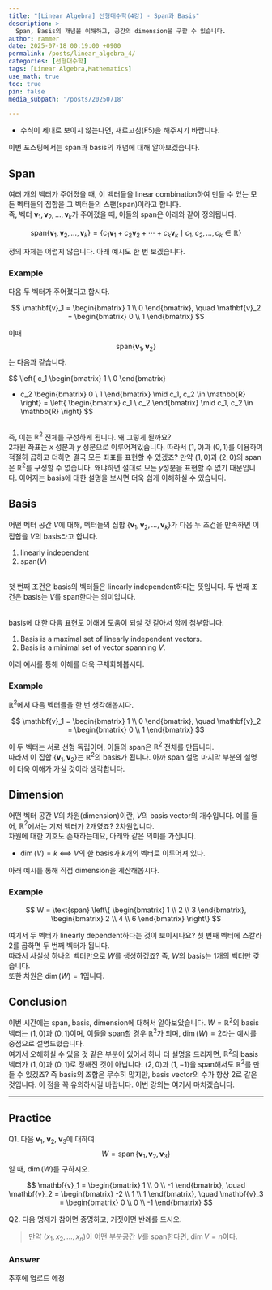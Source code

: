 ```yaml
---
title: "[Linear Algebra] 선형대수학(4강) - Span과 Basis"
description: >-
  Span, Basis의 개념을 이해하고, 공간의 dimension을 구할 수 있습니다. 
author: rammer
date: 2025-07-18 00:19:00 +0900
permalink: /posts/linear_algebra_4/
categories: [선형대수학]
tags: [Linear Algebra,Mathematics]
use_math: true
toc: true
pin: false
media_subpath: '/posts/20250718'

---
```

  * 수식이 제대로 보이지 않는다면, 새로고침(F5)을 해주시기 바랍니다.  

이번 포스팅에서는 span과 basis의 개념에 대해 알아보겠습니다.<br>

## **Span**

여러 개의 벡터가 주어졌을 때, 이 벡터들을 linear combination하여 만들 수 있는 모든 벡터들의 집합을 그 벡터들의 스팬(span)이라고 합니다.<br>
즉, 벡터 $\mathbf{v}_1, \mathbf{v}_2, \dots, \mathbf{v}_k$가 주어졌을 때, 이들의 span은 아래와 같이 정의됩니다.

$$
\text{span} \left\{ \mathbf{v}_1, \mathbf{v}_2, \dots, \mathbf{v}_k \right\}
= \left\{ c_1 \mathbf{v}_1 + c_2 \mathbf{v}_2 + \cdots + c_k \mathbf{v}_k
\mid c_1, c_2, \dots, c_k \in \mathbb{R} \right\}
$$

정의 자체는 어렵지 않습니다. 아래 예시도 한 번 보겠습니다.<br>

### Example

다음 두 벡터가 주어졌다고 합시다.

$$
\mathbf{v}_1 =
\begin{bmatrix}
1 \\
0
\end{bmatrix}, \quad
\mathbf{v}_2 =
\begin{bmatrix}
0 \\
1
\end{bmatrix}
$$

이때 $$\text{span}\{\mathbf{v}_1, \mathbf{v}_2\}$$는 다음과 같습니다.

$$
\left\{
c_1 \begin{bmatrix} 1 \\ 0 \end{bmatrix}
+ c_2 \begin{bmatrix} 0 \\ 1 \end{bmatrix}
\mid c_1, c_2 \in \mathbb{R}
\right\}
=
\left\{
\begin{bmatrix}
c_1 \\
c_2
\end{bmatrix}
\mid c_1, c_2 \in \mathbb{R}
\right\}
$$

<br>즉, 이는 $\mathbb{R}^2$ 전체를 구성하게 됩니다. 왜 그렇게 될까요?<br>
2차원 좌표는 $x$ 성분과 $y$ 성분으로 이루어져있습니다. 따라서 $(1,0)$과 $(0,1)$를 이용하여 적절히 곱하고 더하면 결국 모든 좌표를 표현할 수 있겠죠? 만약 $(1,0)$과 $(2,0)$의 span은 $\mathbb{R}^2$를 구성할 수 없습니다. 왜냐하면 절대로 모든 $y$성분을 표현할 수 없기 때문입니다. 이어지는 basis에 대한 설명을 보시면 더욱 쉽게 이해하실 수 있습니다.<br>

## **Basis**

어떤 벡터 공간 $V$에 대해, 벡터들의 집합 $\{ \mathbf{v}_1, \mathbf{v}_2, \dots, \mathbf{v}_k \}$가 다음 두 조건을 만족하면 이 집합을 $V$의 basis라고 합니다.<br>

1. linearly independent
2. span$(V)$

<br> 첫 번째 조건은 basis의 벡터들은 linearly independent하다는 뜻입니다. 두 번째 조건은 basis는 $V$를 span한다는 의미입니다. 

<br> basis에 대한 다음 표현도 이해에 도움이 되실 것 같아서 함께 첨부합니다.

1. Basis is a maximal set of linearly independent vectors.
2. Basis is a minimal set of vector spanning $V$.

아래 예시를 통해 이해를 더욱 구체화해봅시다.<br>

### Example

$\mathbb{R}^2$에서 다음 벡터들을 한 번 생각해봅시다.

$$
\mathbf{v}_1 = 
\begin{bmatrix}
1 \\
0
\end{bmatrix}, \quad
\mathbf{v}_2 = 
\begin{bmatrix}
0 \\
1
\end{bmatrix}
$$

이 두 벡터는 서로 선형 독립이며, 이들의 span은 $\mathbb{R}^2$ 전체를 만듭니다.
<br>따라서 이 집합 $\{ \mathbf{v}_1, \mathbf{v}_2 \}$는 $\mathbb{R}^2$의 basis가 됩니다. 아까 span 설명 마지막 부분의 설명이 더욱 이해가 가실 것이라 생각합니다.

## **Dimension**

어떤 벡터 공간 $V$의 차원(dimension)이란, $V$의 basis vector의 개수입니다. 예를 들어, $\mathbb{R}^2$에서는 기저 벡터가 2개였죠? 2차원입니다.<br>
차원에 대한 기호도 존재하는데요, 아래와 같은 의미를 가집니다.<br>

- $\dim(V) = k$ ⟺ $V$의 한 basis가 $k$개의 벡터로 이루어져 있다.

아래 예시를 통해 직접 dimension을 계산해봅시다.<br>

### Example

$$
W = \text{span} \left\{
\begin{bmatrix}
1 \\
2 \\
3
\end{bmatrix},
\begin{bmatrix}
2 \\
4 \\
6
\end{bmatrix}
\right\}
$$

여기서 두 벡터가 linearly dependent하다는 것이 보이시나요? 첫 번째 벡터에 스칼라 2를 곱하면 두 번째 벡터가 됩니다.<br>
따라서 사실상 하나의 벡터만으로 $W$를 생성하겠죠? 즉, $W$의 basis는 1개의 벡터만 갖습니다.<br>
또한 차원은 $\dim(W) = 1$입니다.

## **Conclusion**
이번 시간에는 span, basis, dimension에 대해서 알아보았습니다. $W=\mathbb{R}^2$의 basis 벡터는 $(1,0)$과 $(0,1)$이며, 이들을 span할 경우 $\mathbb{R}^2$가 되며, $\dim(W)=2$라는 예시를 중점으로 설명드렸습니다.<br>
여기서 오해하실 수 있을 것 같은 부분이 있어서 하나 더 설명을 드리자면, $\mathbb{R}^2$의 basis 벡터가 $(1,0)$과 $(0,1)$로 정해진 것이 아닙니다. $(2,0)$과 $(1,-1)$을 span해서도 $\mathbb{R}^2$를 만들 수 있겠죠? 즉 basis의 조합은 무수히 많지만, basis vector의 수가 항상 $2$로 같은 것입니다. 이 점을 꼭 유의하시길 바랍니다. 이번 강의는 여기서 마치겠습니다.

---

## **Practice** 
Q1. 다음 $\mathbf{v}_1$, $\mathbf{v}_2$, $\mathbf{v}_3$에 대하여 $$W = \operatorname{span} \{ \mathbf{v}_1, \mathbf{v}_2, \mathbf{v}_3 \}$$일 때, $\dim(W)$를 구하시오.

$$
\mathbf{v}_1 = \begin{bmatrix} 1 \\ 0 \\ -1 \end{bmatrix}, \quad
\mathbf{v}_2 = \begin{bmatrix} -2 \\ 1 \\ 1 \end{bmatrix}, \quad
\mathbf{v}_3 = \begin{bmatrix} 0 \\ 0 \\ -1 \end{bmatrix}
$$

Q2. 다음 명제가 참이면 증명하고, 거짓이면 반례를 드시오.<br>

> 만약 $\left( x_1, x_2, \dots, x_n \right)$이 어떤 부분공간 $V$를 span한다면, $\dim V = n$이다.

### Answer
추후에 업로드 예정
